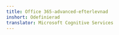 ```yaml
---
title: Office 365-advanced-efterlevnad
inshort: Odefinierad
translator: Microsoft Cognitive Services
---
```




